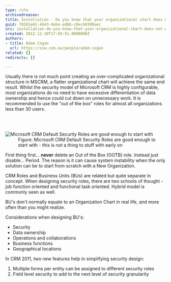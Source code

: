 ```yaml
---
type: rule
archivedreason: 
title: Installation - Do you know that your organizational chart does not equal your CRM Business Units?
guid: 70261e61-4643-4abe-ad66-c8ecb0399aec
uri: installation-do-you-know-that-your-organizational-chart-does-not-equal-your-crm-business-units
created: 2012-12-10T17:59:51.0000000Z
authors:
- title: Adam Cogan
  url: https://ssw.com.au/people/adam-cogan
related: []
redirects: []

---
```



<p>Usually there is not much point creating an over-complicated organizational structure in MSCRM, a flatter organizational chart will achieve the same end result. Whilst the security model of Microsoft CRM is highly configurable, most organizations do no need to have excessive differentiation of data ownership and hence could cut down on unnecessary work. It is recommended to use the &quot;out of the box&quot; roles for almost all organizations less than 30 users.</p>
                
<br><excerpt class='endintro'></excerpt><br>
<dl class="image">
                    <dt><img alt="Microsoft CRM Default Security Roles are good enough to start with" src="/PublishingImages/CRM-Default-Role.jpg" /></dt>
                    <dd>Figure&#58; Microsoft CRM Default Security Roles are good enough to start with - this is not a thing to stuff with early on</dd>
                </dl>
                <p>First thing first... <strong>never</strong> delete an Out of the Box (OOTB) role. Instead just disable... Period. The reason is it can cause system instability when the only solution can be to start from scratch with a New Organization.</p>
                <p>CRM Roles and Business Units (BUs) are related but quite separate in concept. When designing security roles, there are two schools of thought - job function oriented and functional task oriented. Hybrid model is commonly seen as well.</p>
                <p>BU's don't normally equate to an Organization Chart in real life, and more often than you might realize.</p>
                <p>Considerations when designing BU's&#58;</p>
                <ul>
                    <li>Security</li>
                    <li>Data ownership</li>
                    <li>Operations and collaborations</li>
                    <li>Business functions</li>
                    <li>Geographical locations</li>
                </ul>
                <p>In CRM 2011, two new features help in simplifying security design&#58;</p>
                <ol>
                    <li>Multiple forms per entity can be assigned to different security roles</li>
                    <li>Field level security to add to the next level of security granularity</li>
                </ol>



